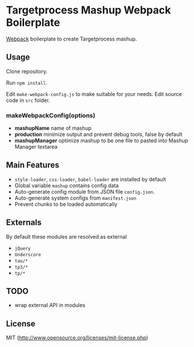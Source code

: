 
# Targetprocess Mashup Webpack Boilerplate

[Webpack](http://webpack.github.io) boilerplate to create Targetprocess mashup.

## Usage

Clone repository. 

Run `npm install`.

Edit `make-webpack-config.js` to make suitable for your needs. Edit source code in `src` folder.

### makeWebpackConfig(options)

 - **mashupName** name of mashup
 - **production** minimize output and prevent debug tools, false by default
 - **mashupManager** optimize mashup to be one file to pasted into Mashup Manager textarea

## Main Features

* `style-loader`, `css-loader`, `babel-loader` are installed by default
* Global variable `mashup` contains config data
* Auto-generate config module from JSON file `config.json`.
* Auto-generate system configs from `manifest.json`
* Prevent chunks to be loaded automatically

## Externals

By default these modules are resolved as external

* `jQuery`
* `Underscore`
* `tau/*`
* `tp3/*`
* `tp/*`

## TODO

* wrap external API in modules

## License

MIT (http://www.opensource.org/licenses/mit-license.php)

